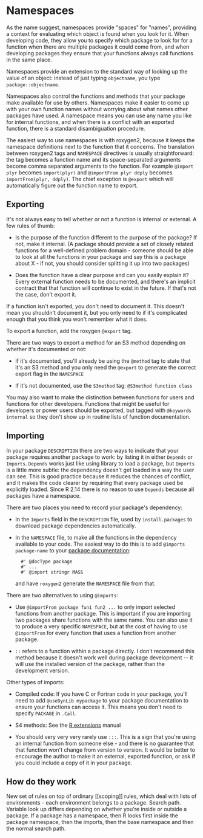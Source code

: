 # Namespaces

As the name suggest, namespaces provide "spaces" for "names", providing a context for evaluating which object is found when you look for it.  When developing code, they allow you to specify which package to look for for a function when there are multiple packages it could come from, and when developing packages they ensure that your functions always call functions in the same place.

Namespaces provide an extension to the standard way of looking up the value of an object: instead of just typing `objectname`, you type `package::objectname`.  

Namespaces also control the functions and methods that your package make available for use by others. Namespaces make it easier to come up with your own function names without worrying about what names other packages have used. A namespace means you can use any name you like for internal functions, and when there is a conflict with an exported function, there is a standard disambiguation procedure.

The easiest way to use namespaces is with roxygen2, because it keeps the namespace definitions next to the function that it concerns. The translation between roxygen2 tags and `NAMESPACE` directives is usually straightforward: the tag becomes a function name and its space-separated arguments become comma separated arguments to the function.  For example `@import plyr` becomes `import(plyr)` and `@importFrom plyr ddply` becomes `importFrom(plyr, ddply)`.  The chief exception is `@export` which will automatically figure out the function name to export. 

## Exporting 

It's not always easy to tell whether or not a function is internal or
external. A few rules of thumb:

* Is the purpose of the function different to the purpose of the package? If
  not, make it internal. (A package should provide a set of closely related
  functions for a well-defined problem domain - someone should be able to look
  at all the functions in your package and say this is a package about X - if
  not, you should consider splitting it up into two packages)

* Does the function have a clear purpose and can you easily explain it? Every
  external function needs to be documented, and there's an implicit contract
  that that function will continue to exist in the future. If that's not the
  case, don't export it.

If a function isn't exported, you don't need to document it. This doesn't mean
you shouldn't document it, but you only need to if it's complicated enough
that you think you won't remember what it does.

To export a function, add the roxygen `@export` tag.

There are two ways to export a method for an S3 method depending on whether it's documented or not:

* If it's documented, you'll already be using the `@method` tag to state that it's an S3 method and you only need the `@export` to generate the correct export flag in the `NAMESPACE`

* If it's not documented, use the `S3method` tag: `@S3method function class`

You may also want to make the distinction between functions for users and functions for other developers.  Functions that might be useful for developers or power users should be exported, but tagged with `@keywords internal` so they don't show up in routine lists of function documentation.

## Importing 

In your package `DESCRIPTION` there are two ways to indicate that your package requires another package to work: by listing it in either `Depends` or `Imports`. `Depends` works just like using library to load a package, but `Imports` is a little more subtle: the dependency doesn't get loaded in a way the user can see. This is good practice because it reduces the chances of conflict, and it makes the code clearer by requiring that every package used be explicitly loaded.  Since R 2.14 there is no reason to use `Depends` because all packages have a namespace.

There are two places you need to record your package's dependency:

* In the `Imports` field in the `DESCRIPTION` file, used by
 `install.packages` to download package dependencies automatically.

* In the `NAMESPACE` file, to make all the functions in the dependency
  available to your code. The easiest way to do this is to add `@imports
  package-name` to your [package documentation](docs-package):

        #' @docType package
        #' ...
        #' @import stringr MASS

  and have `roxygen2` generate the `NAMESPACE` file from that.

There are two alternatives to using `@imports`:

* Use `@importFrom package fun1 fun2 ...` to only import selected functions
  from another package. This is important if you are importing two packages
  share functions with the same name. You can also use it to produce a very
  specific `NAMESPACE`, but at the cost of having to use `@importFrom` for
  every function that uses a function from another package.

* `::` refers to a function within a package directly. I don't recommend this
  method because it doesn't work well during package development -- it will
  use the installed version of the package, rather than the development
  version.

Other types of imports:

* Compiled code: If you have C or Fortran code in your package, you'll need to
  add `@useDynLib mypackage` to your package documentation to ensure your
  functions can access it. This means you don't need to specify `PACKAGE` in
  `.Call`.

* S4 methods: See the [R extensions][S4] manual

* You should very very very rarely use `:::`. This is a sign that you're using
  an internal function from someone else - and there is no guarantee that that
  function won't change from version to version. It would be better to
  encourage the author to make it an external, exported function, or ask if
  you could include a copy of it in your package.

## How do they work

New set of rules on top of ordinary [[scoping]] rules, which deal with lists of environments - each environment belongs to a package. Search path. Variable look up differs depending on whether you're inside or outside a package. If a package has a namespace, then R looks first inside the package namespace, then the imports, then the base namespace and then the normal search path.


[S4]: http://cran.r-project.org/doc/manuals/R-exts.html#Name-spaces-with-S4-classes-and-methods